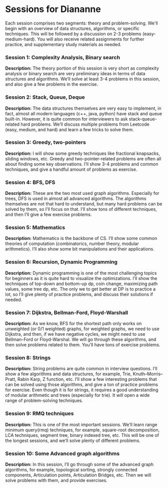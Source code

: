 # Sessions for Diananne

Each session comprises two segments: theory and problem-solving. We'll begin with an overview of data structures, algorithms, or specific techniques. This will be followed by a discussion on 2-3 problems (easy-medium-hard). You will also receive related assignments for further practice, and supplementary study materials as needed.

### Session 1: Complexity Analysis, Binary search
**Description:** The theory portion of this session is very short as complexity analysis or binary search are very preliminary ideas in terms of data structures and algorithms. We’ll solve at least 3-4 problems in this session, and also give a few problems in the exercise.

### Session 2: Stack, Queue, Deque
**Description:** The data structures themselves are very easy to implement, in fact, almost all modern languages (c++, java, python) have stack and queue built-in. However, it is quite common for interviewers to ask stack-queue-related hard problems. We’ll discuss multiple problems from Leetcode (easy, medium, and hard) and learn a few tricks to solve them.

### Session 3: Greedy, two-pointers
**Description:** I will show some greedy techniques like fractional knapsacks, sliding windows, etc. Greedy and two-pointer-related problems are often all about finding some key observations. I’ll show 3-4 problems and common techniques, and give a handful amount of problems as exercise.

### Session 4: BFS, DFS
**Description:** These are the two most used graph algorithms. Especially for trees, DFS is used in almost all advanced algorithms. The algorithms themselves are not that hard to understand, but many hard problems can be solved by them, so I’ll focus on that. I’ll show tons of different techniques, and then I’ll give a few exercise problems.


### Session 5: Mathematics
**Description:** Mathematics is the backbone of CS. I’ll show some common theories of computation (combinatorics, number theory, modular arithmetics). I’ll also show some bit manipulations and their applications.

### Session 6: Recursion, Dynamic Programming
**Description:** Dynamic programming is one of the most challenging topics for beginners as it is quite hard to visualize the optimizations. I’ll show the techniques of top-down and bottom-up dp, coin change, maximizing path values, some tree dp, etc. The only we to get better at DP is to practice a lot, so I’ll give plenty of practice problems, and discuss their solutions if needed.

### Session 7: Dijkstra, Bellman-Ford, Floyd-Warshall
**Description:** As we know, BFS for the shortest path only works on unweighted (or 0/1 weighted) graphs, for weighted graphs, we need to use Dijkstra, and then, if we have negative cycles, we might need to use Bellman-Ford or Floyd-Warshal. We will go through these algorithms, and then solve problems related to them. You’ll have tons of exercise problems.

### Session 8: Strings
**Description:** String problems are quite common in interview questions. I’ll show a few algorithms and data structures, for example, Trie, Knuth–Morris–Pratt, Rabin Karp, Z function, etc. I’ll show a few interesting problems that can be solved using those algorithms, and give a ton of practice problems for exercise. Even though it is for strings, it requires a good understanding of modular arithmetic and trees (especially for trie). It will open a wide range of problem-solving techniques.

### Session 9: RMQ techniques
**Description:** This is one of the most important sessions. We’ll learn range minimum query(rmq) techniques, for example, square-root decomposition, LCA techniques, segment tree, binary indexed tree, etc. This will be one of the longest sessions, and we’ll solve plenty of different problems.



### Session 10: Some Advanced graph algorithms
**Description:** In this session, I’ll go through some of the advanced graph algorithms, for example, topological sorting, strongly connected components, Articulation points, Articulation Bridges, etc. Then we will solve problems with them, and provide exercises.
